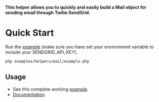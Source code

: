 **This helper allows you to quickly and easily build a Mail object for sending email through Twilio SendGrid.**

# Quick Start

Run the [example](https://github.com/sendgrid/sendgrid-php/blob/master/examples/helpers/mail/example.php) (make sure you have set your environment variable to include your SENDGRID_API_KEY).

```bash
php examples/helpers/mail/example.php
```

## Usage

- See this complete working [example](https://github.com/sendgrid/sendgrid-php/blob/master/examples/helpers/mail/example.php).
- [Documentation](https://sendgrid.com/docs/API_Reference/Web_API_v3/Mail/overview.html)
